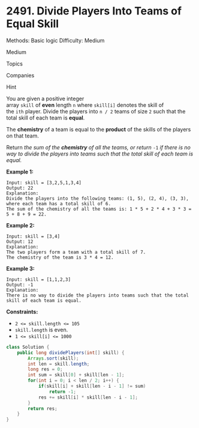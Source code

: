 # 2491. Divide Players Into Teams of Equal Skill

Methods: Basic logic
Difficulty: Medium

Medium

Topics

Companies

Hint

You are given a positive integer array `skill` of **even** length `n` where `skill[i]` denotes the skill of the `ith` player. Divide the players into `n / 2` teams of size `2` such that the total skill of each team is **equal**.

The **chemistry** of a team is equal to the **product** of the skills of the players on that team.

Return *the sum of the **chemistry** of all the teams, or return* `-1` *if there is no way to divide the players into teams such that the total skill of each team is equal.*

**Example 1:**

```
Input: skill = [3,2,5,1,3,4]
Output: 22
Explanation:
Divide the players into the following teams: (1, 5), (2, 4), (3, 3), where each team has a total skill of 6.
The sum of the chemistry of all the teams is: 1 * 5 + 2 * 4 + 3 * 3 = 5 + 8 + 9 = 22.

```

**Example 2:**

```
Input: skill = [3,4]
Output: 12
Explanation:
The two players form a team with a total skill of 7.
The chemistry of the team is 3 * 4 = 12.

```

**Example 3:**

```
Input: skill = [1,1,2,3]
Output: -1
Explanation:
There is no way to divide the players into teams such that the total skill of each team is equal.

```

**Constraints:**

- `2 <= skill.length <= 105`
- `skill.length` is even.
- `1 <= skill[i] <= 1000`

```java
class Solution {
    public long dividePlayers(int[] skill) {
        Arrays.sort(skill);
        int len = skill.length;
        long res = 0;
        int sum = skill[0] + skill[len - 1];
        for(int i = 0; i < len / 2; i++) {
            if(skill[i] + skill[len - i - 1] != sum)
                return -1;
            res += skill[i] * skill[len - i - 1];
        }
        return res;
    }
}
```